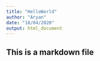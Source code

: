 ```yaml
---
title: "HelloWorld"
author: "Aryan"
date: "18/04/2020"
output: html_document
---
```


## This is a markdown file
